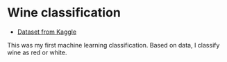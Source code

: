 # Wine classification

- [Dataset from Kaggle](https://www.kaggle.com/dell4010/wine-dataset)

This was my first machine learning classification. Based on data, I classify wine as red or white.

